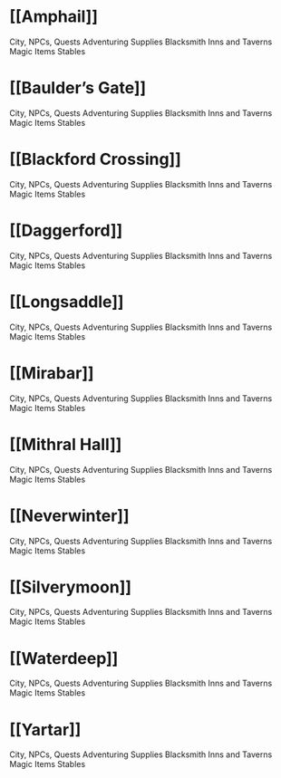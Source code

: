 # [[Amphail]]
City, NPCs, Quests
Adventuring Supplies
Blacksmith
Inns and Taverns
Magic Items
Stables


# [[Baulder’s Gate]]
City, NPCs, Quests
Adventuring Supplies
Blacksmith
Inns and Taverns
Magic Items
Stables


# [[Blackford Crossing]]
City, NPCs, Quests
Adventuring Supplies
Blacksmith
Inns and Taverns
Magic Items
Stables


# [[Daggerford]]
City, NPCs, Quests
Adventuring Supplies
Blacksmith
Inns and Taverns
Magic Items
Stables


# [[Longsaddle]]
City, NPCs, Quests
Adventuring Supplies
Blacksmith
Inns and Taverns
Magic Items
Stables


# [[Mirabar]]
City, NPCs, Quests
Adventuring Supplies
Blacksmith
Inns and Taverns
Magic Items
Stables


# [[Mithral Hall]]
City, NPCs, Quests
Adventuring Supplies
Blacksmith
Inns and Taverns
Magic Items
Stables


# [[Neverwinter]]
City, NPCs, Quests
Adventuring Supplies
Blacksmith
Inns and Taverns
Magic Items
Stables


# [[Silverymoon]]
City, NPCs, Quests
Adventuring Supplies
Blacksmith
Inns and Taverns
Magic Items
Stables


# [[Waterdeep]]
City, NPCs, Quests
Adventuring Supplies
Blacksmith
Inns and Taverns
Magic Items
Stables


# [[Yartar]]
City, NPCs, Quests
Adventuring Supplies
Blacksmith
Inns and Taverns
Magic Items
Stables


